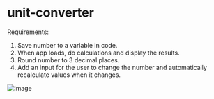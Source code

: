 # unit-converter

Requirements:

1) Save number to a variable in code.
2) When app loads, do calculations and display the results.
3) Round number to 3 decimal places.
4) Add an input for the user to change the number and automatically recalculate values when it changes.

![image](https://user-images.githubusercontent.com/85936367/166864615-101438ac-0202-49ff-a195-b6626fe77ae9.png)
